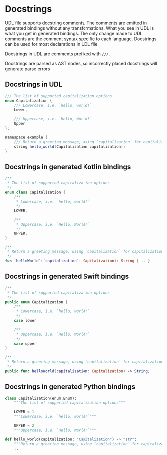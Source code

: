 # Docstrings

UDL file supports docstring comments. The comments are emitted in generated bindings without any
transformations. What you see in UDL is what you get in generated bindings. The only change made to
UDL comments are the comment syntax specific to each language. Docstrings can be used for most
declarations in UDL file

Docstrings in UDL are comments prefixed with `///`.

Docstrings are parsed as AST nodes, so incorrectly placed docstrings will
generate parse errors

## Docstrings in UDL
```java
/// The list of supported capitalization options
enum Capitalization {
    /// Lowercase, i.e. `hello, world!`
    Lower,

    /// Uppercase, i.e. `Hello, World!`
    Upper
};

namespace example {
    /// Return a greeting message, using `capitalization` for capitalization
    string hello_world(Capitalization capitalization);
}
```

## Docstrings in generated Kotlin bindings
```kotlin
/**
 * The list of supported capitalization options
 */
enum class Capitalization {
    /**
     * Lowercase, i.e. `hello, world!`
     */
    LOWER,

    /**
     * Uppercase, i.e. `Hello, World!`
     */
    UPPER;
}

/**
 * Return a greeting message, using `capitalization` for capitalization
 */
fun `helloWorld`(`capitalization`: Capitalization): String { .. }
```

## Docstrings in generated Swift bindings
```swift
/**
 * The list of supported capitalization options
 */
public enum Capitalization {
    /**
     * Lowercase, i.e. `hello, world!`
     */
    case lower

    /**
     * Uppercase, i.e. `Hello, World!`
     */
    case upper
}

/**
 * Return a greeting message, using `capitalization` for capitalization
 */
public func helloWorld(capitalization: Capitalization) -> String;
```

## Docstrings in generated Python bindings
```python
class Capitalization(enum.Enum):
    """The list of supported capitalization options"""

    LOWER = 1
    """Lowercase, i.e. `hello, world!`"""

    UPPER = 2
    """Uppercase, i.e. `Hello, World!`"""

def hello_world(capitalization: "Capitalization") -> "str":
    """Return a greeting message, using `capitalization` for capitalization"""
    ..
```

